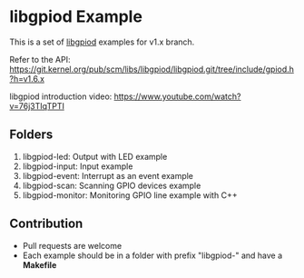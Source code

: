 # libgpiod Example

This is a set of [libgpiod](https://git.kernel.org/pub/scm/libs/libgpiod/libgpiod.git/) examples for v1.x branch.

Refer to the API: https://git.kernel.org/pub/scm/libs/libgpiod/libgpiod.git/tree/include/gpiod.h?h=v1.6.x

libgpiod introduction video: https://www.youtube.com/watch?v=76j3TIqTPTI

## Folders

1. libgpiod-led: Output with LED example
2. libgpiod-input: Input example
3. libgpiod-event: Interrupt as an event example
4. libgpiod-scan: Scanning GPIO devices example
5. libgpiod-monitor: Monitoring GPIO line example with C++

## Contribution

* Pull requests are welcome
* Each example should be in a folder with prefix "libgpiod-" and have a **Makefile**
